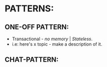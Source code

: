# PATTERNS: 

## ONE-OFF PATTERN: 
- Transactional - *no memory* | *Stateless*. 
- i.e: here's x topic - make a description of it.

## CHAT-PATTERN:

